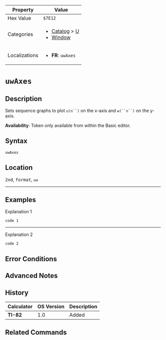 | Property      | Value |
|---------------|-------|
| Hex Value     | `$7E12`|
| Categories    | <ul><li>[Catalog](<../categories/Catalog.md>) > [U](<../categories/Catalog.md#U>)</li><li>[Window](<../categories/Window.md>)</li></ul> |
| Localizations | <ul><li><b>FR</b>: `uwAxes`</li></ul> |

# `uwAxes`

## Description
Sets sequence graphs to plot `u(n``)` on the x-axis and `w(``n``)` on the y-axis.


<b>Availability</b>: Token only available from within the Basic editor.

## Syntax
`uwAxes`

## Location
<kbd>2nd</kbd>, <kbd>format</kbd>, `uw`
<hr>

## Examples

Explanation 1
```ti-basic
code 1
```
---
Explanation 2
```ti-basic
code 2
```

## Error Conditions


## Advanced Notes


## History
| Calculator | OS Version | Description |
|------------|------------|-------------|
| <b>TI-82</b> | 1.0 | Added

## Related Commands

    
